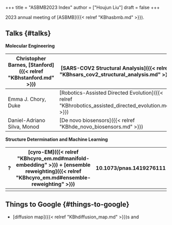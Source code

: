 +++
title = "ASBMB2023 Index"
author = ["Houjun Liu"]
draft = false
+++

2023 annual meeting of [ASBMB]({{< relref "KBhasbmb.md" >}}).


## Talks {#talks}

**Molecular Engineering**

| Christopher Barnes, [Stanford]({{< relref "KBhstanford.md" >}}) | [SARS-COV2 Structural Analysis]({{< relref "KBhsars_cov2_structural_analysis.md" >}})               | 10.1126/sciimmunol.ade0958 |
|-----------------------------------------------------------------|-----------------------------------------------------------------------------------------------------|----------------------------|
| Emma J. Chory, Duke                                             | [Robotics-Assisted Directed Evolution]({{< relref "KBhrobotics_assisted_directed_evolution.md" >}}) | 10.1038/s41592-021-01348-4 |
| Daniel-Adriano Silva, Monod                                     | [De novo biosensors]({{< relref "KBhde_novo_biosensors.md" >}})                                     | 10.1038/s41586-021-03258-z |

**Structure Determination and Machine Learning**

| ? | [cyro-EM]({{< relref "KBhcyro_em.md#manifold-embedding" >}}) + [ensemble reweighting]({{< relref "KBhcyro_em.md#ensemble-reweighting" >}}) | 10.1073/pnas.1419276111 |
|---|--------------------------------------------------------------------------------------------------------------------------------------------|-------------------------|
|   |                                                                                                                                            |                         |


## Things to Google {#things-to-google}

-   [diffusion map]({{< relref "KBhdiffusion_map.md" >}})s and